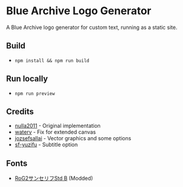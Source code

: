 # Blue Archive Logo Generator

A Blue Archive logo generator for custom text, running as a static site.

## Build
- `npm install && npm run build`

## Run locally
- `npm run preview`

## Credits
- [nulla2011](https://github.com/nulla2011/bluearchive-logo) - Original implementation
- [waterv](https://github.com/waterv/bluearchive-logo) - Fix for extended canvas
- [jozsefsallai](https://github.com/jozsefsallai/ba-logo-generator/tree/feature/more-customization) - Vector graphics and some options
- [sf-yuzifu](https://github.com/sf-yuzifu/bluearchive-logo) - Subtitle option

## Fonts
- [RoG2サンセリフStd B](https://www.morisawa.co.jp/fonts/specimen/1646) (Modded)
